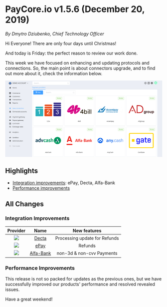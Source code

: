 # **PayCore.io v1.5.6 (December 20, 2019)**

*By Dmytro Dziubenko, Chief Technology Officer*

Hi Everyone! There are only four days until Christmas!

And today is Friday: the perfect reason to review our work done.

This week we have focused on enhancing and updating protocols and connections. So, the main point is about connectors upgrade, and to find out more about it, check the information below.

![Connections](images/v1.5.6/connections.png)

## Highlights

* [Integration improvements](#integration-improvements): ePay, Decta, Alfa-Bank
* [Performance improvements](#performance-improvements)

## All Changes

### Integration Improvements

| Provider | Name  | New features |
|:-:|:-:|:-:|
| <img src="https://static.openfintech.io/payment_providers/decta/logo.svg?w=70" width="70px"> | [Decta](/connectors/decta/) | Processing update for Refunds |
| <img src="https://static.openfintech.io/payment_providers/epay/logo.png?w=70" width="70px"> | [ePay](/connectors/epay/) | Refunds |
| <img src="https://static.openfintech.io/payment_providers/alfabank/logo.svg?w=70" width="70px"> | [Alfa-Bank](/connectors/alfabank/) | non-3d & non-cvv Payments |

### Performance Improvements

This release is not so packed for updates as the previous ones, but we have successfully improved our products' performance and resolved revealed issues.

Have a great weekend!
